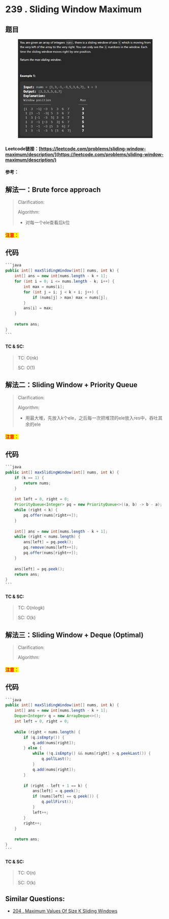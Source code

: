 # 239 . Sliding Window Maximum

## 题目

<figure><img src=".gitbook/assets/image (3).png" alt=""><figcaption></figcaption></figure>

#### Leetcode链接：[https://leetcode.com/problems/sliding-window-maximum/description/](https://leetcode.com/problems/sliding-window-maximum/description/)

#### 参考：

## 解法一：Brute force approach

> Clarification:&#x20;
>
> Algorithm:&#x20;
>
> * 对每一个ele查看后k位

#### <mark style="color:red;">注意：</mark>

## 代码

````java
```java
public int[] maxSlidingWindow(int[] nums, int k) {
    int[] ans = new int[nums.length - k + 1];
    for (int i = 0; i <= nums.length - k; i++) {
        int max = nums[i];
        for (int j = i; j < k + i; j++) {
            if (nums[j] > max) max = nums[j];
        }
        ans[i] = max;
    }

    return ans;
}
```
````

#### TC & SC:&#x20;

> TC: O(nk)
>
> SC: O(1)

## 解法二：Sliding Window + Priority Queue

> Clarification:&#x20;
>
> Algorithm:&#x20;
>
> * 用最大堆，先放入k个ele，之后每一次把堆顶的ele放入res中，吞吐其余的ele

#### <mark style="color:red;">注意：</mark>

## 代码

````java
```java
public int[] maxSlidingWindow(int[] nums, int k) {
    if (k == 1) {
        return nums;
    }

    int left = 0, right = 0;
    PriorityQueue<Integer> pq = new PriorityQueue<>((a, b) -> b - a);
    while (right < k) {
        pq.offer(nums[right++]);
    }

    int[] ans = new int[nums.length - k + 1];
    while (right < nums.length) {
        ans[left] = pq.peek();
        pq.remove(nums[left++]);
        pq.offer(nums[right++]);
    }

    ans[left] = pq.peek();
    return ans;
}
```
````

#### TC & SC:&#x20;

> TC: O(nlogk)
>
> SC: O(k)

## 解法三：Sliding Window + Deque (Optimal)

> Clarification:&#x20;
>
> Algorithm:&#x20;

#### <mark style="color:red;">注意：</mark>

## 代码

````java
```java
public int[] maxSlidingWindow(int[] nums, int k) {
    int[] ans = new int[nums.length - k + 1];
    Deque<Integer> q = new ArrayDeque<>();
    int left = 0, right = 0;

    while (right < nums.length) {
        if (q.isEmpty()) {
            q.add(nums[right]);
        } else {
            while (!q.isEmpty() && nums[right] > q.peekLast()) {
                q.pollLast();
            }
            q.add(nums[right]);
        }

        if (right - left + 1 == k) {
            ans[left] = q.peek();
            if (nums[left] == q.peek()) {
                q.pollFirst();
            }
            left++;
        }
        right++;
    }

    return ans;
}
```
````

#### TC & SC:&#x20;

> TC: O(n)
>
> SC: O(k)

## **Similar Questions:**&#x20;

* [204 . Maximum Values Of Size K Sliding Windows](204.-maximum-values-of-size-k-sliding-windows.md)
